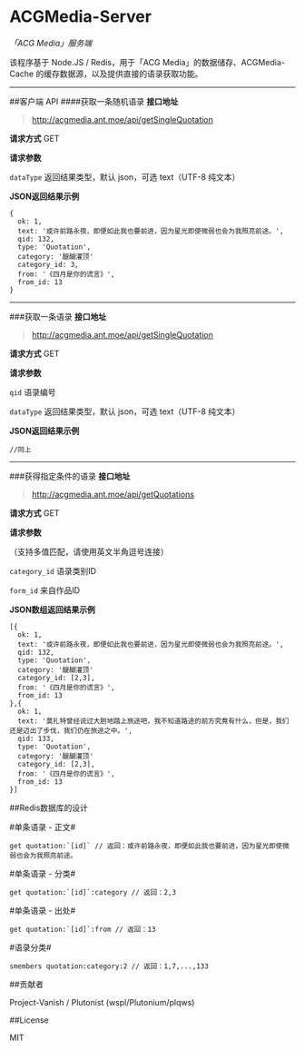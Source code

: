 # ACGMedia-Server
*「ACG Media」服务端*

该程序基于 Node.JS / Redis，用于「ACG Media」的数据储存、ACGMedia-Cache 的缓存数据源，以及提供直接的语录获取功能。


----------


##客户端 API
####获取一条随机语录
**接口地址**
> http://acgmedia.ant.moe/api/getSingleQuotation

**请求方式** GET

**请求参数**

`dataType` 返回结果类型，默认 json，可选 text（UTF-8 纯文本）

**JSON返回结果示例**
```
{
  ok: 1,
  text: '或许前路永夜，即便如此我也要前进，因为星光即使微弱也会为我照亮前途。',
  qid: 132,
  type: 'Quotation',
  category: '醍醐灌顶'
  category_id: 3,
  from: '《四月是你的谎言》',
  from_id: 13
}
```


----------


###获取一条语录
**接口地址**
> http://acgmedia.ant.moe/api/getSingleQuotation

**请求方式** GET

**请求参数**

`qid` 语录编号

`dataType` 返回结果类型，默认 json，可选 text（UTF-8 纯文本）

**JSON返回结果示例**
```
//同上
```


----------


###获得指定条件的语录
**接口地址**
> http://acgmedia.ant.moe/api/getQuotations

**请求方式** GET

**请求参数**

（支持多值匹配，请使用英文半角逗号连接）

`category_id` 语录类别ID

`form_id` 来自作品ID

**JSON数组返回结果示例**
```
[{
  ok: 1,
  text: '或许前路永夜，即便如此我也要前进，因为星光即使微弱也会为我照亮前途。',
  qid: 132,
  type: 'Quotation',
  category: '醍醐灌顶'
  category_id: [2,3],
  from: '《四月是你的谎言》',
  from_id: 13
},{
  ok: 1,
  text: '莫扎特曾经说过大胆地踏上旅途吧，我不知道路途的前方究竟有什么，但是，我们还是迈出了步伐，我们仍在旅途之中。',
  qid: 133,
  type: 'Quotation',
  category: '醍醐灌顶'
  category_id: [2,3],
  from: '《四月是你的谎言》',
  from_id: 13
}]
```

##Redis数据库的设计

#单条语录 - 正文#

    get quotation:`[id]` // 返回：或许前路永夜，即便如此我也要前进，因为星光即使微弱也会为我照亮前途。


#单条语录 - 分类#

    get quotation:`[id]`:category // 返回：2,3


#单条语录 - 出处#

    get quotation:`[id]`:from // 返回：13


#语录分类#

    smembers quotation:category:2 // 返回：1,7,...,133


##贡献者

Project-Vanish / Plutonist (wspl/Plutonium/plqws)


##License

MIT